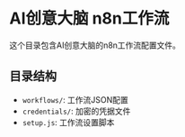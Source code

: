 # AI创意大脑 n8n工作流

这个目录包含AI创意大脑的n8n工作流配置文件。

## 目录结构

- `workflows/`: 工作流JSON配置
- `credentials/`: 加密的凭据文件
- `setup.js`: 工作流设置脚本
